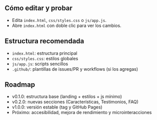 ## Cómo editar y probar
- Edita `index.html`, `css/styles.css` o `js/app.js`.
- Abre `index.html` con doble clic para ver los cambios.

## Estructura recomendada
- `index.html`: estructura principal
- `css/styles.css`: estilos globales
- `js/app.js`: scripts sencillos
- `.github/`: plantillas de issues/PR y workflows (si los agregas)

## Roadmap
- v0.1.0: estructura base (landing + estilos + js mínimo)
- v0.2.0: nuevas secciones (Características, Testimonios, FAQ)
- v1.0.0: versión estable (tag y GitHub Pages)
- Próximo: accesibilidad, mejora de rendimiento y microinteracciones
